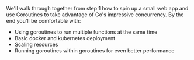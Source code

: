  We'll walk through together from step 1 how to spin up a small web app and use Goroutines to take advantage of Go's impressive concurrency. By the end you'll be comfortable with:
 
 - Using goroutines to run multiple functions at the same time
 - Basic docker and kubernetes deployment
 - Scaling resources
 - Running goroutines within goroutines for even better performance
